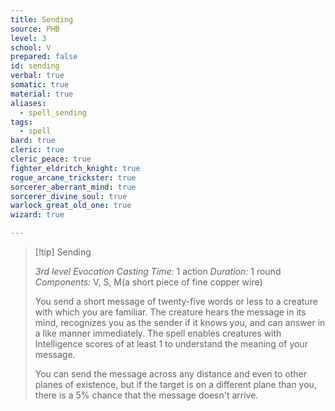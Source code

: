 ```yaml
---
title: Sending
source: PHB
level: 3
school: V
prepared: false
id: sending
verbal: true
somatic: true
material: true
aliases:
  - spell_sending
tags:
  - spell
bard: true
cleric: true
cleric_peace: true
fighter_eldritch_knight: true
rogue_arcane_trickster: true
sorcerer_aberrant_mind: true
sorcerer_divine_soul: true
warlock_great_old_one: true
wizard: true

---
```

>[!tip] Sending
>
> *3rd level Evocation*
> *Casting Time:* 1 action
> *Duration:* 1 round
> *Components:* V, S, M(a short piece of fine copper wire)
>
>You send a short message of twenty-five words or less to a creature with which you are familiar. The creature hears the message in its mind, recognizes you as the sender if it knows you, and can answer in a like manner immediately. The spell enables creatures with Intelligence scores of at least 1 to understand the meaning of your message.
>
>You can send the message across any distance and even to other planes of existence, but if the target is on a different plane than you, there is a 5% chance that the message doesn't arrive.
>

